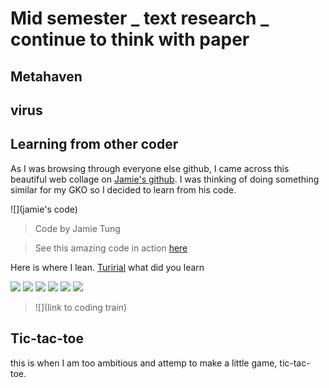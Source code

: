 # Mid semester _ text research _ continue to think with paper

## Metahaven

## virus 

## Learning from other coder

As I was browsing through everyone else github, I came across this beautiful web collage on [Jamie's github](). I was thinking of doing something similar for my GKO so I decided to learn from his code. 

![](jamie's code)
> Code by Jamie Tung 

> See this amazing code in action [here](link)

Here is where I lean. [Turirial]() what did you learn

![](Learning1.JPG)
![](Learning2.JPG)
![](Learning3.JPG)
![](Learning4.JPG)
![](Learning5.JPG)
![](Learning6.JPG)


> ![](link to coding train)

## Tic-tac-toe

this is when I am too ambitious and attemp to make a little game, tic-tac-toe. 




